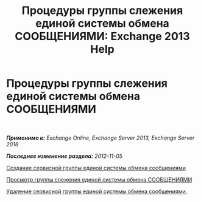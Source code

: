 ﻿---
title: 'Процедуры группы слежения единой системы обмена СООБЩЕНИЯМИ: Exchange 2013 Help'
TOCTitle: Процедуры группы слежения единой системы обмена СООБЩЕНИЯМИ
ms:assetid: 4251c24a-9616-4923-92da-ed783aa8d802
ms:mtpsurl: https://technet.microsoft.com/ru-ru/library/JJ851063(v=EXCHG.150)
ms:contentKeyID: 50556370
ms.date: 05/22/2018
mtps_version: v=EXCHG.150
ms.translationtype: MT
---

# Процедуры группы слежения единой системы обмена СООБЩЕНИЯМИ

 

_**Применимо к:** Exchange Online, Exchange Server 2013, Exchange Server 2016_

_**Последнее изменение раздела:** 2012-11-05_

[Создание сервисной группы единой системы обмена сообщениями](create-a-um-hunt-group-exchange-2013-help.md)

[Просмотр группы слежения единой системы обмена СООБЩЕНИЯМИ](view-a-um-hunt-group-exchange-2013-help.md)

[Удаление сервисной группы единой системы обмена сообщениями.](delete-a-um-hunt-group-exchange-2013-help.md)

